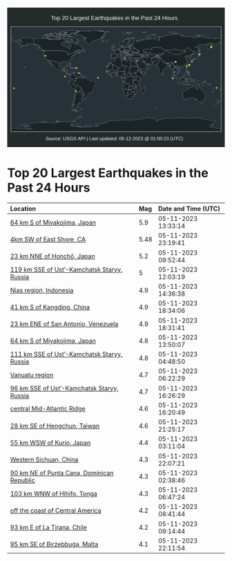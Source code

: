 ![Map](./map.png)

# Top 20 Largest Earthquakes in the Past 24 Hours

| Location | Mag | Date and Time (UTC) |
|:---|:---|:---|
| [64 km S of Miyakojima, Japan](https://earthquake.usgs.gov/earthquakes/eventpage/us6000kb3g) | 5.9 | 05-11-2023 13:33:14 |
| [4km SW of East Shore, CA](https://earthquake.usgs.gov/earthquakes/eventpage/nc73886731) | 5.48 | 05-11-2023 23:19:41 |
| [23 km NNE of Honchō, Japan](https://earthquake.usgs.gov/earthquakes/eventpage/us6000kb2d) | 5.2 | 05-11-2023 09:52:44 |
| [119 km SSE of Ust’-Kamchatsk Staryy, Russia](https://earthquake.usgs.gov/earthquakes/eventpage/us6000kb2y) | 5 | 05-11-2023 12:03:19 |
| [Nias region, Indonesia](https://earthquake.usgs.gov/earthquakes/eventpage/us6000kb41) | 4.9 | 05-11-2023 14:36:38 |
| [41 km S of Kangding, China](https://earthquake.usgs.gov/earthquakes/eventpage/us6000kb71) | 4.9 | 05-11-2023 18:34:06 |
| [23 km ENE of San Antonio, Venezuela](https://earthquake.usgs.gov/earthquakes/eventpage/us6000kb70) | 4.9 | 05-11-2023 18:31:41 |
| [64 km S of Miyakojima, Japan](https://earthquake.usgs.gov/earthquakes/eventpage/us6000kb3j) | 4.8 | 05-11-2023 13:50:07 |
| [111 km SSE of Ust’-Kamchatsk Staryy, Russia](https://earthquake.usgs.gov/earthquakes/eventpage/us6000kb16) | 4.8 | 05-11-2023 04:48:50 |
| [Vanuatu region](https://earthquake.usgs.gov/earthquakes/eventpage/us6000kb1h) | 4.7 | 05-11-2023 06:22:29 |
| [96 km SSE of Ust’-Kamchatsk Staryy, Russia](https://earthquake.usgs.gov/earthquakes/eventpage/us6000kb6a) | 4.7 | 05-11-2023 16:26:29 |
| [central Mid-Atlantic Ridge](https://earthquake.usgs.gov/earthquakes/eventpage/us6000kb6b) | 4.6 | 05-11-2023 16:20:49 |
| [28 km SE of Hengchun, Taiwan](https://earthquake.usgs.gov/earthquakes/eventpage/us6000kb8f) | 4.6 | 05-11-2023 21:25:17 |
| [55 km WSW of Kurio, Japan](https://earthquake.usgs.gov/earthquakes/eventpage/us6000kb0w) | 4.4 | 05-11-2023 03:11:04 |
| [Western Sichuan, China](https://earthquake.usgs.gov/earthquakes/eventpage/us6000kb8y) | 4.3 | 05-11-2023 22:07:21 |
| [90 km NE of Punta Cana, Dominican Republic](https://earthquake.usgs.gov/earthquakes/eventpage/pr2023131000) | 4.3 | 05-11-2023 02:38:46 |
| [103 km WNW of Hihifo, Tonga](https://earthquake.usgs.gov/earthquakes/eventpage/us6000kb1l) | 4.3 | 05-11-2023 06:47:24 |
| [off the coast of Central America](https://earthquake.usgs.gov/earthquakes/eventpage/us6000kb27) | 4.2 | 05-11-2023 08:41:44 |
| [93 km E of La Tirana, Chile](https://earthquake.usgs.gov/earthquakes/eventpage/us6000kb29) | 4.2 | 05-11-2023 09:14:44 |
| [95 km SE of Birżebbuġa, Malta](https://earthquake.usgs.gov/earthquakes/eventpage/us6000kb90) | 4.1 | 05-11-2023 22:11:54 |
